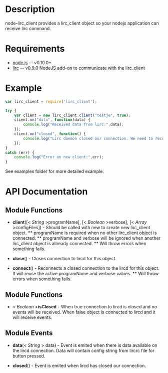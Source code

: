 Description
===========

node-lirc_client provides a lirc_client object so your nodejs application
can receive lirc command.

Requirements
============

* [node.js](http://nodejs.org) -- v0.10.0+
* [lirc](http://www.lirc.org/) -- v0.9.0
NodeJS add-on to communicate with the lirc_client

Example
=======

```javascript
var lirc_client = require('lirc_client');

try {
	var client = new lirc_client.client("testje", true);
	client.on("data", function(data) {
		console.log("Received data from lirc:",data);
	});
	client.on("closed", function() {
		console.log("Lirc daemon closed our connection. We need to reconnect.");
	});
}
catch (err) {
	console.log("Error on new client:",err);
}
```
See examples folder for more detailed example.

API Documentation
=================

Module Functions
---------------- 

* **client**([< _String_ >programName], [< _Boolean_ >verbose], [< _Array_ >configFiles]) - Should be called with new to create new lirc_client object.
** programName is required when no other lirc_client object is connected.
** programName and verbose will be ignored when another lirc_client object is allready connected.
** Will throw errors when something fails.

* **close**() - Closes connection to lircd for this object.

* **connect**() - Reconnects a closed connection to the lircd for this object. It will reuse the active programName and verbose values.
** Will throw errors when something fails.

Module Functions
---------------- 

* < _Boolean_ >**isClosed** - When true connection to lircd is closed and no events will be received. When false object is connected to lircd and it will receive events.

Module Events
-------------

* **data**(< _String_ > data) - Event is emited when there is data available on the lircd connection. Data will contain config string from lircrc file for button pressed.

* **closed**() - Event is emited when lircd has closed our connection. 



